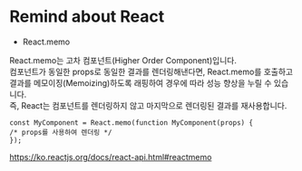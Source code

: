 # Remind about React

- React.memo

React.memo는 고차 컴포넌트(Higher Order Component)입니다.  
컴포넌트가 동일한 props로 동일한 결과를 렌더링해낸다면, React.memo를 호출하고 결과를 메모이징(Memoizing)하도록 래핑하여 경우에 따라 성능 향상을 누릴 수 있습니다.  
 즉, React는 컴포넌트를 렌더링하지 않고 마지막으로 렌더링된 결과를 재사용합니다.

```
const MyComponent = React.memo(function MyComponent(props) {
/* props를 사용하여 렌더링 */
});
```

https://ko.reactjs.org/docs/react-api.html#reactmemo

